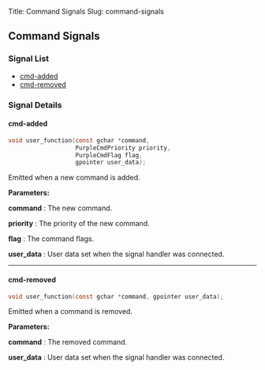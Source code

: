 Title: Command Signals
Slug: command-signals

## Command Signals

### Signal List

* [cmd-added](#cmd-added)
* [cmd-removed](#cmd-removed)

### Signal Details

#### cmd-added

```c
void user_function(const gchar *command,
                   PurpleCmdPriority priority,
                   PurpleCmdFlag flag,
                   gpointer user_data);
```

Emitted when a new command is added.

**Parameters:**

**command**
: The new command.

**priority**
: The priority of the new command.

**flag**
: The command flags.

**user_data**
: User data set when the signal handler was connected.

----

#### cmd-removed

```c
void user_function(const gchar *command, gpointer user_data);
```

Emitted when a command is removed.

**Parameters:**

**command**
: The removed command.

**user_data**
: User data set when the signal handler was connected.
